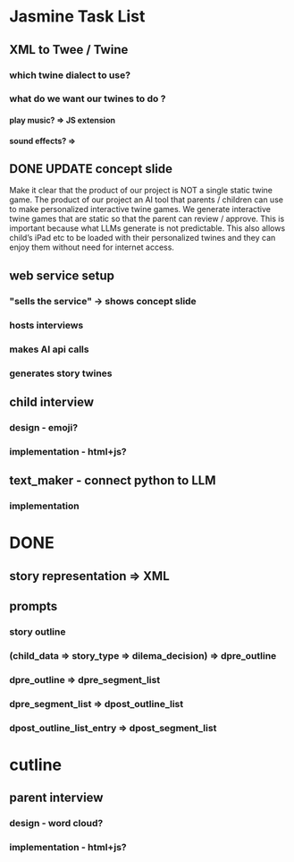 

# Jasmine Task List

## XML to Twee / Twine
### which twine dialect to use?
### what do we want our twines to do ? 
#### play music? => JS extension
#### sound effects? =>



## DONE UPDATE concept slide 

Make it clear that the product of our project is NOT a single static twine game. The product of our project an AI tool that parents / children can use to make personalized interactive twine games.
We generate interactive twine games that are static so that the parent can review / approve. This is important because what LLMs generate is not predictable. This also allows child’s iPad etc to be loaded with their personalized twines and they can enjoy them without need for internet access. 


## web service setup
### "sells the service" -> shows concept slide
### hosts interviews
### makes AI api calls
### generates story twines

## child interview
### design - emoji?
### implementation - html+js?

## text_maker - connect python to LLM
### implementation

# DONE
## story representation => XML

## prompts
### story outline

### (child_data => story_type => dilema_decision) => dpre_outline

### dpre_outline => dpre_segment_list 

### dpre_segment_list => dpost_outline_list

### dpost_outline_list_entry => dpost_segment_list





# cutline

## parent interview
### design - word cloud?
### implementation - html+js?